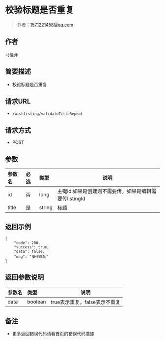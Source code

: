 # 校验标题是否重复

> 作者：1571221458@qq.com

## 作者
马佳菲

    
## 简要描述

- 校验标题是否重复

## 请求URL
- ` /wishlisting/validateTitleRepeat `
  
## 请求方式
- POST 

## 参数

|参数名|必选|类型|说明|
|:----    |:---|:----- |-----   |
|id |否  |long |主键id:如果是创建则不需要传，如果是编辑需要传listingId   |
|title |是  |string | 标题    |

## 返回示例 

``` 
{
    "code": 200,
    "success": true,
    "data": false,
    "msg": "操作成功"
}
```

## 返回参数说明 

|参数名|类型|说明|
|:-----  |:-----|-----                           |
|data |boolean   |true表示重复，false表示不重复  |

## 备注 

- 更多返回错误代码请看首页的错误代码描述